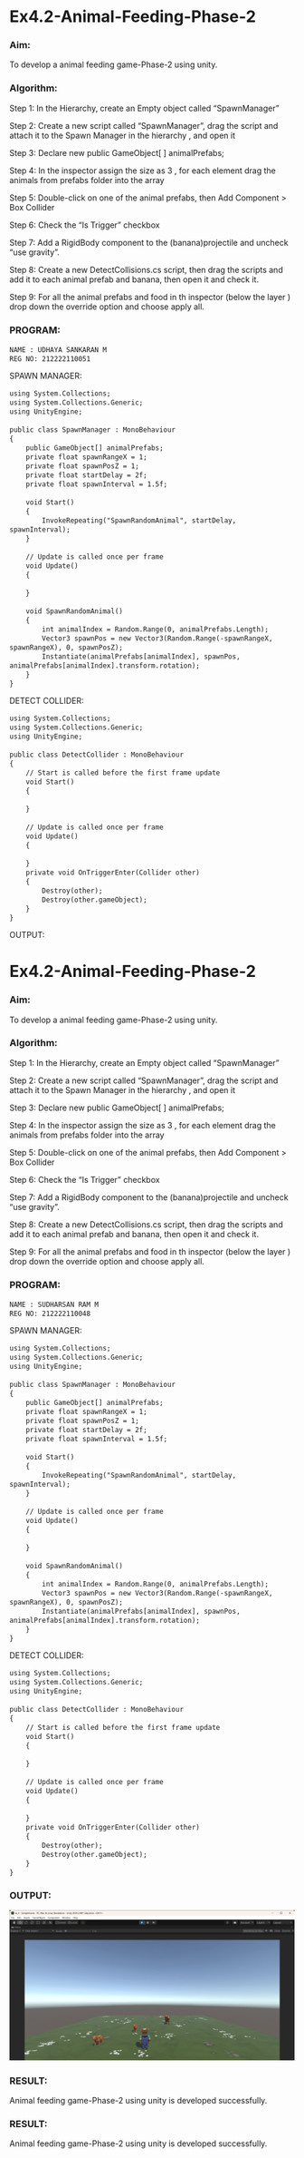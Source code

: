 # Ex4.2-Animal-Feeding-Phase-2

### Aim:
To develop a animal feeding game-Phase-2 using unity.

### Algorithm:
Step 1:
In the Hierarchy, create an Empty object called “SpawnManager”

Step 2:
Create a new script called “SpawnManager”, drag the script and attach it to the Spawn Manager in the hierarchy , and open it

Step 3:
Declare new public GameObject[ ] animalPrefabs;

Step 4:
In the inspector assign the size as 3 , for each element drag the animals from prefabs folder into the array

Step 5:
Double-click on one of the animal prefabs, then Add Component > Box Collider

Step 6:
Check the “Is Trigger” checkbox

Step 7:
Add a RigidBody component to the (banana)projectile and uncheck “use gravity”.

Step 8:
Create a new DetectCollisions.cs script, then drag the scripts and add it to each animal prefab and banana, then open it and check it.

Step 9:
For all the animal prefabs and food in th inspector (below the layer ) drop down the override option and choose apply all.

### PROGRAM:
```
NAME : UDHAYA SANKARAN M 
REG NO: 212222110051
```

SPAWN MANAGER:
```
using System.Collections;
using System.Collections.Generic;
using UnityEngine;

public class SpawnManager : MonoBehaviour
{
    public GameObject[] animalPrefabs;
    private float spawnRangeX = 1;
    private float spawnPosZ = 1;
    private float startDelay = 2f;
    private float spawnInterval = 1.5f;

    void Start()
    {
        InvokeRepeating("SpawnRandomAnimal", startDelay, spawnInterval);
    }

    // Update is called once per frame
    void Update()
    {

    }

    void SpawnRandomAnimal()
    {
        int animalIndex = Random.Range(0, animalPrefabs.Length);
        Vector3 spawnPos = new Vector3(Random.Range(-spawnRangeX, spawnRangeX), 0, spawnPosZ);
        Instantiate(animalPrefabs[animalIndex], spawnPos, animalPrefabs[animalIndex].transform.rotation);
    }
}
```
DETECT COLLIDER:
```
using System.Collections;
using System.Collections.Generic;
using UnityEngine;

public class DetectCollider : MonoBehaviour
{
    // Start is called before the first frame update
    void Start()
    {

    }

    // Update is called once per frame
    void Update()
    {

    }
    private void OnTriggerEnter(Collider other)
    {
        Destroy(other);
        Destroy(other.gameObject);
    }
}
```
OUTPUT:
# Ex4.2-Animal-Feeding-Phase-2

### Aim:
To develop a animal feeding game-Phase-2 using unity.

### Algorithm:
Step 1:
In the Hierarchy, create an Empty object called “SpawnManager”

Step 2:
Create a new script called “SpawnManager”, drag the script and attach it to the Spawn Manager in the hierarchy , and open it

Step 3:
Declare new public GameObject[ ] animalPrefabs;

Step 4:
In the inspector assign the size as 3 , for each element drag the animals from prefabs folder into the array

Step 5:
Double-click on one of the animal prefabs, then Add Component > Box Collider

Step 6:
Check the “Is Trigger” checkbox

Step 7:
Add a RigidBody component to the (banana)projectile and uncheck “use gravity”.

Step 8:
Create a new DetectCollisions.cs script, then drag the scripts and add it to each animal prefab and banana, then open it and check it.

Step 9:
For all the animal prefabs and food in th inspector (below the layer ) drop down the override option and choose apply all.

### PROGRAM:
```
NAME : SUDHARSAN RAM M 
REG NO: 212222110048
```

SPAWN MANAGER:
```
using System.Collections;
using System.Collections.Generic;
using UnityEngine;

public class SpawnManager : MonoBehaviour
{
    public GameObject[] animalPrefabs;
    private float spawnRangeX = 1;
    private float spawnPosZ = 1;
    private float startDelay = 2f;
    private float spawnInterval = 1.5f;

    void Start()
    {
        InvokeRepeating("SpawnRandomAnimal", startDelay, spawnInterval);
    }

    // Update is called once per frame
    void Update()
    {

    }

    void SpawnRandomAnimal()
    {
        int animalIndex = Random.Range(0, animalPrefabs.Length);
        Vector3 spawnPos = new Vector3(Random.Range(-spawnRangeX, spawnRangeX), 0, spawnPosZ);
        Instantiate(animalPrefabs[animalIndex], spawnPos, animalPrefabs[animalIndex].transform.rotation);
    }
}
```
DETECT COLLIDER:
```
using System.Collections;
using System.Collections.Generic;
using UnityEngine;

public class DetectCollider : MonoBehaviour
{
    // Start is called before the first frame update
    void Start()
    {

    }

    // Update is called once per frame
    void Update()
    {

    }
    private void OnTriggerEnter(Collider other)
    {
        Destroy(other);
        Destroy(other.gameObject);
    }
}
```
### OUTPUT:
![alt text](image.png)

### RESULT:
Animal feeding game-Phase-2 using unity is developed successfully.

### RESULT:
Animal feeding game-Phase-2 using unity is developed successfully.